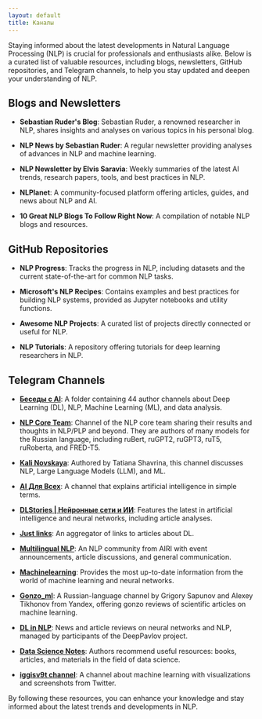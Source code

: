 ```yaml
---
layout: default
title: Каналы
---
```


Staying informed about the latest developments in Natural Language Processing (NLP) is crucial for professionals and enthusiasts alike. Below is a curated list of valuable resources, including blogs, newsletters, GitHub repositories, and Telegram channels, to help you stay updated and deepen your understanding of NLP.

## Blogs and Newsletters

- **Sebastian Ruder's Blog**: Sebastian Ruder, a renowned researcher in NLP, shares insights and analyses on various topics in his personal blog. 

- **NLP News by Sebastian Ruder**: A regular newsletter providing analyses of advances in NLP and machine learning. 

- **NLP Newsletter by Elvis Saravia**: Weekly summaries of the latest AI trends, research papers, tools, and best practices in NLP. 

- **NLPlanet**: A community-focused platform offering articles, guides, and news about NLP and AI. 

- **10 Great NLP Blogs To Follow Right Now**: A compilation of notable NLP blogs and resources. 

## GitHub Repositories

- **NLP Progress**: Tracks the progress in NLP, including datasets and the current state-of-the-art for common NLP tasks. 

- **Microsoft's NLP Recipes**: Contains examples and best practices for building NLP systems, provided as Jupyter notebooks and utility functions. 

- **Awesome NLP Projects**: A curated list of projects directly connected or useful for NLP. 

- **NLP Tutorials**: A repository offering tutorials for deep learning researchers in NLP. 

## Telegram Channels

- **[Беседы с AI](https://t.me/addlist/Tv2X-9ht0ck1ZTUy)**: A folder containing 44 author channels about Deep Learning (DL), NLP, Machine Learning (ML), and data analysis.

- **[NLP Core Team](https://t.me/nlpcoreteam)**: Channel of the NLP core team sharing their results and thoughts in NLP/PLP and beyond. They are authors of many models for the Russian language, including ruBert, ruGPT2, ruGPT3, ruT5, ruRoberta, and FRED-T5.

- **[Kali Novskaya](https://t.me/rybolos_channel)**: Authored by Tatiana Shavrina, this channel discusses NLP, Large Language Models (LLM), and ML.

- **[AI Для Всех](https://t.me/nn_for_science)**: A channel that explains artificial intelligence in simple terms.

- **[DLStories | Нейронные сети и ИИ](https://t.me/dl_stories)**: Features the latest in artificial intelligence and neural networks, including article analyses.

- **[Just links](https://t.me/j_links)**: An aggregator of links to articles about DL.

- **[Multilingual NLP](https://t.me/multilingual_nlp)**: An NLP community from AIRI with event announcements, article discussions, and general communication.

- **[Machinelearning](https://t.me/ai_machinelearning_big_data)**: Provides the most up-to-date information from the world of machine learning and neural networks.

- **[Gonzo_ml](http://t.me/gonzo_ML)**: A Russian-language channel by Grigory Sapunov and Alexey Tikhonov from Yandex, offering gonzo reviews of scientific articles on machine learning.

- **[DL in NLP](https://t.me/dlinnlp)**: News and article reviews on neural networks and NLP, managed by participants of the DeepPavlov project.

- **[Data Science Notes](https://t.me/ds_notes)**: Authors recommend useful resources: books, articles, and materials in the field of data science.

- **[iggisv9t channel](https://t.me/sv9t_channel)**: A channel about machine learning with visualizations and screenshots from Twitter.

By following these resources, you can enhance your knowledge and stay informed about the latest trends and developments in NLP. 
